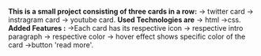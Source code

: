 **This is a small project consisting  of three cards in a row:**
-> twitter card
-> instragram card
-> youtube card.
**Used Technologies are**
-> html
->css.
**Added Features :**
->Each card has its respective icon
-> respective intro paragraph
-> respective color
-> hover effect  shows specific color of the card
->button 'read more'.
